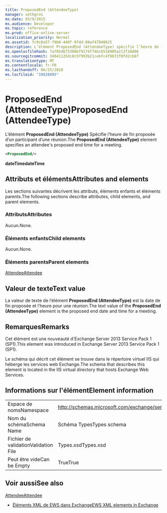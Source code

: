 ```yaml
---
title: ProposedEnd (AttendeeType)
manager: sethgros
ms.date: 03/9/2015
ms.audience: Developer
ms.topic: reference
ms.prod: office-online-server
localization_priority: Normal
ms.assetid: fc9c0a57-f8b0-440f-97dd-88af47840625
description: L’élément ProposedEnd (AttendeeType) spécifie l’heure de fin proposée d’un participant d’une réunion.
ms.openlocfilehash: 7a785d675306bf9174f74bc6518905a212f10d06
ms.sourcegitcommit: 34041125dc8c5f993b21cebfc4f8b72f0fd2cb6f
ms.translationtype: MT
ms.contentlocale: fr-FR
ms.lasthandoff: 06/25/2018
ms.locfileid: "19828895"
---
```

# <a name="proposedend-attendeetype"></a><span data-ttu-id="280fe-103">ProposedEnd (AttendeeType)</span><span class="sxs-lookup"><span data-stu-id="280fe-103">ProposedEnd (AttendeeType)</span></span>

<span data-ttu-id="280fe-104">L’élément **ProposedEnd (AttendeeType)** Spécifie l’heure de fin proposée d’un participant d’une réunion.</span><span class="sxs-lookup"><span data-stu-id="280fe-104">The **ProposedEnd (AttendeeType)** element specifies an attendee's proposed end time for a meeting.</span></span> 
  
```XML
<ProposedEnd/>
```

 <span data-ttu-id="280fe-105">**dateTime**</span><span class="sxs-lookup"><span data-stu-id="280fe-105">**dateTime**</span></span>
## <a name="attributes-and-elements"></a><span data-ttu-id="280fe-106">Attributs et éléments</span><span class="sxs-lookup"><span data-stu-id="280fe-106">Attributes and elements</span></span>

<span data-ttu-id="280fe-107">Les sections suivantes décrivent les attributs, éléments enfants et éléments parents.</span><span class="sxs-lookup"><span data-stu-id="280fe-107">The following sections describe attributes, child elements, and parent elements.</span></span>
  
### <a name="attributes"></a><span data-ttu-id="280fe-108">Attributs</span><span class="sxs-lookup"><span data-stu-id="280fe-108">Attributes</span></span>

<span data-ttu-id="280fe-109">Aucun.</span><span class="sxs-lookup"><span data-stu-id="280fe-109">None.</span></span>
  
### <a name="child-elements"></a><span data-ttu-id="280fe-110">Éléments enfants</span><span class="sxs-lookup"><span data-stu-id="280fe-110">Child elements</span></span>

<span data-ttu-id="280fe-111">Aucun.</span><span class="sxs-lookup"><span data-stu-id="280fe-111">None.</span></span>
  
### <a name="parent-elements"></a><span data-ttu-id="280fe-112">Éléments parents</span><span class="sxs-lookup"><span data-stu-id="280fe-112">Parent elements</span></span>

[<span data-ttu-id="280fe-113">Attendee</span><span class="sxs-lookup"><span data-stu-id="280fe-113">Attendee</span></span>](attendee.md)
  
## <a name="text-value"></a><span data-ttu-id="280fe-114">Valeur de texte</span><span class="sxs-lookup"><span data-stu-id="280fe-114">Text value</span></span>

<span data-ttu-id="280fe-115">La valeur de texte de l’élément **ProposedEnd (AttendeeType)** est la date de fin proposée et l’heure pour une réunion.</span><span class="sxs-lookup"><span data-stu-id="280fe-115">The text value of the **ProposedEnd (AttendeeType)** element is the proposed end date and time for a meeting.</span></span> 
  
## <a name="remarks"></a><span data-ttu-id="280fe-116">Remarques</span><span class="sxs-lookup"><span data-stu-id="280fe-116">Remarks</span></span>

<span data-ttu-id="280fe-117">Cet élément est une nouveauté d'Exchange Server 2013 Service Pack 1 (SP1).</span><span class="sxs-lookup"><span data-stu-id="280fe-117">This element was introduced in Exchange Server 2013 Service Pack 1 (SP1).</span></span>
  
<span data-ttu-id="280fe-118">Le schéma qui décrit cet élément se trouve dans le répertoire virtuel IIS qui héberge les services web Exchange.</span><span class="sxs-lookup"><span data-stu-id="280fe-118">The schema that describes this element is located in the IIS virtual directory that hosts Exchange Web Services.</span></span>
  
## <a name="element-information"></a><span data-ttu-id="280fe-119">Informations sur l'élément</span><span class="sxs-lookup"><span data-stu-id="280fe-119">Element information</span></span>

|||
|:-----|:-----|
|<span data-ttu-id="280fe-120">Espace de noms</span><span class="sxs-lookup"><span data-stu-id="280fe-120">Namespace</span></span>  <br/> |http://schemas.microsoft.com/exchange/services/2006/types  <br/> |
|<span data-ttu-id="280fe-121">Nom du schéma</span><span class="sxs-lookup"><span data-stu-id="280fe-121">Schema Name</span></span>  <br/> |<span data-ttu-id="280fe-122">Schéma Types</span><span class="sxs-lookup"><span data-stu-id="280fe-122">Types schema</span></span>  <br/> |
|<span data-ttu-id="280fe-123">Fichier de validation</span><span class="sxs-lookup"><span data-stu-id="280fe-123">Validation File</span></span>  <br/> |<span data-ttu-id="280fe-124">Types.xsd</span><span class="sxs-lookup"><span data-stu-id="280fe-124">Types.xsd</span></span>  <br/> |
|<span data-ttu-id="280fe-125">Peut être vide</span><span class="sxs-lookup"><span data-stu-id="280fe-125">Can be Empty</span></span>  <br/> |<span data-ttu-id="280fe-126">True</span><span class="sxs-lookup"><span data-stu-id="280fe-126">True</span></span>  <br/> |
   
## <a name="see-also"></a><span data-ttu-id="280fe-127">Voir aussi</span><span class="sxs-lookup"><span data-stu-id="280fe-127">See also</span></span>



[<span data-ttu-id="280fe-128">Attendee</span><span class="sxs-lookup"><span data-stu-id="280fe-128">Attendee</span></span>](attendee.md)


- [<span data-ttu-id="280fe-129">Éléments XML de EWS dans Exchange</span><span class="sxs-lookup"><span data-stu-id="280fe-129">EWS XML elements in Exchange</span></span>](ews-xml-elements-in-exchange.md)

